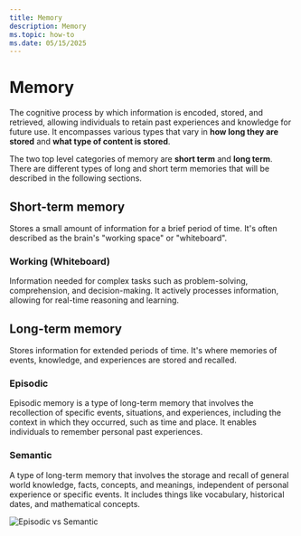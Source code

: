 ```yaml
---
title: Memory
description: Memory
ms.topic: how-to
ms.date: 05/15/2025
---
```


# Memory

The cognitive process by which information is encoded, stored, and retrieved, allowing individuals to retain past experiences and knowledge for future use. It encompasses various types that vary in **how long they are stored** and **what type of content is stored**.

The two top level categories of memory are **short term** and **long term**. There are different types of long and short term memories that will be described in the following sections.

## Short-term memory

Stores a small amount of information for a brief period of time. It's often described as the brain's "working space" or "whiteboard".

### Working (Whiteboard)

Information needed for complex tasks such as problem-solving, comprehension, and decision-making. It actively processes information, allowing for real-time reasoning and learning.

## Long-term memory

Stores information for extended periods of time. It's where memories of events, knowledge, and experiences are stored and recalled.

### Episodic

Episodic memory is a type of long-term memory that involves the recollection of specific events, situations, and experiences, including the context in which they occurred, such as time and place. It enables individuals to remember personal past experiences.

### Semantic

A type of long-term memory that involves the storage and recall of general world knowledge, facts, concepts, and meanings, independent of personal experience or specific events. It includes things like vocabulary, historical dates, and mathematical concepts.

![Episodic vs Semantic](https://github.com/microsoft/teams.ts/blob/main/assets/episodic_vs_semantic_memory.jpg?rawtrue)